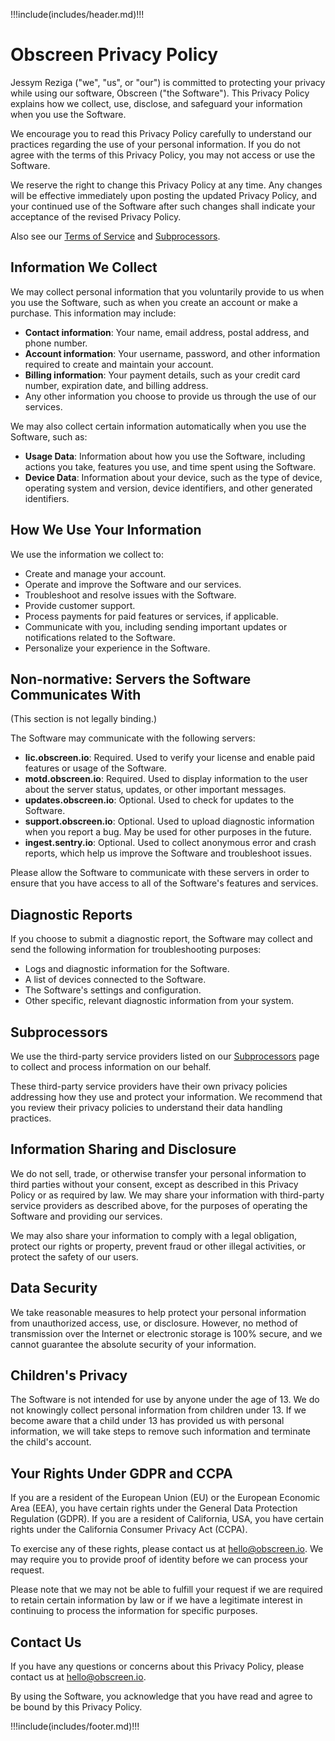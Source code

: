 !!!include(includes/header.md)!!!

# Obscreen Privacy Policy

Jessym Reziga ("we", "us", or "our") is committed to protecting your privacy while using our software, Obscreen ("the Software"). This Privacy Policy explains how we collect, use, disclose, and safeguard your information when you use the Software.

We encourage you to read this Privacy Policy carefully to understand our practices regarding the use of your personal information. If you do not agree with the terms of this Privacy Policy, you may not access or use the Software.

We reserve the right to change this Privacy Policy at any time. Any changes will be effective immediately upon posting the updated Privacy Policy, and your continued use of the Software after such changes shall indicate your acceptance of the revised Privacy Policy.

Also see our [Terms of Service](/legal/terms-of-service) and [Subprocessors](/legal/subprocessors).

## Information We Collect

We may collect personal information that you voluntarily provide to us when you use the Software, such as when you create an account or make a purchase. This information may include:

- **Contact information**: Your name, email address, postal address, and phone number.
- **Account information**: Your username, password, and other information required to create and maintain your account.
- **Billing information**: Your payment details, such as your credit card number, expiration date, and billing address.
- Any other information you choose to provide us through the use of our services.

We may also collect certain information automatically when you use the Software, such as:

- **Usage Data**: Information about how you use the Software, including actions you take, features you use, and time spent using the Software.
- **Device Data**: Information about your device, such as the type of device, operating system and version, device identifiers, and other generated identifiers.

## How We Use Your Information

We use the information we collect to:

- Create and manage your account.
- Operate and improve the Software and our services.
- Troubleshoot and resolve issues with the Software.
- Provide customer support.
- Process payments for paid features or services, if applicable.
- Communicate with you, including sending important updates or notifications related to the Software.
- Personalize your experience in the Software.

## Non-normative: Servers the Software Communicates With

(This section is not legally binding.)

The Software may communicate with the following servers:

- **lic.obscreen.io**: Required. Used to verify your license and enable paid features or usage of the Software.
- **motd.obscreen.io**: Required. Used to display information to the user about the server status, updates, or other important messages.
- **updates.obscreen.io**: Optional. Used to check for updates to the Software.
- **support.obscreen.io**: Optional. Used to upload diagnostic information when you report a bug. May be used for other purposes in the future.
- **ingest.sentry.io**: Optional. Used to collect anonymous error and crash reports, which help us improve the Software and troubleshoot issues.

Please allow the Software to communicate with these servers in order to ensure that you have access to all of the Software's features and services.

## Diagnostic Reports

If you choose to submit a diagnostic report, the Software may collect and send the following information for troubleshooting purposes:

- Logs and diagnostic information for the Software.
- A list of devices connected to the Software.
- The Software's settings and configuration.
- Other specific, relevant diagnostic information from your system.

## Subprocessors

We use the third-party service providers listed on our [Subprocessors](/legal/subprocessors) page to collect and process information on our behalf.

These third-party service providers have their own privacy policies addressing how they use and protect your information. We recommend that you review their privacy policies to understand their data handling practices.

## Information Sharing and Disclosure

We do not sell, trade, or otherwise transfer your personal information to third parties without your consent, except as described in this Privacy Policy or as required by law. We may share your information with third-party service providers as described above, for the purposes of operating the Software and providing our services.

We may also share your information to comply with a legal obligation, protect our rights or property, prevent fraud or other illegal activities, or protect the safety of our users.

## Data Security

We take reasonable measures to help protect your personal information from unauthorized access, use, or disclosure. However, no method of transmission over the Internet or electronic storage is 100% secure, and we cannot guarantee the absolute security of your information.

## Children's Privacy

The Software is not intended for use by anyone under the age of 13. We do not knowingly collect personal information from children under 13. If we become aware that a child under 13 has provided us with personal information, we will take steps to remove such information and terminate the child's account.

## Your Rights Under GDPR and CCPA

If you are a resident of the European Union (EU) or the European Economic Area (EEA), you have certain rights under the General Data Protection Regulation (GDPR). If you are a resident of California, USA, you have certain rights under the California Consumer Privacy Act (CCPA).

To exercise any of these rights, please contact us at hello@obscreen.io. We may require you to provide proof of identity before we can process your request.

Please note that we may not be able to fulfill your request if we are required to retain certain information by law or if we have a legitimate interest in continuing to process the information for specific purposes.

## Contact Us

If you have any questions or concerns about this Privacy Policy, please contact us at hello@obscreen.io.

By using the Software, you acknowledge that you have read and agree to be bound by this Privacy Policy.

!!!include(includes/footer.md)!!!